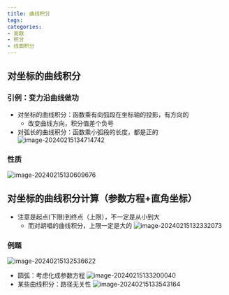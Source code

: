 ```yaml
---
title: 曲线积分
tags: 
categories: 
- 高数
- 积分
- 线面积分
---
```

## 对坐标的曲线积分
### 引例：变力沿曲线做功
- 对坐标的曲线积分：函数乘有向弧段在坐标轴的投影，有方向的
  - 改变曲线方向，积分值差个负号
- 对弧长的曲线积分：函数乘小弧段的长度，都是正的
![image-20240215134714742](https://afly0321.oss-cn-hangzhou.aliyuncs.com/img/image-20240215134714742.png)

### 性质
![image-20240215130609676](https://afly0321.oss-cn-hangzhou.aliyuncs.com/img/image-20240215130609676.png)

## 对坐标的曲线积分计算（参数方程+直角坐标）
- 注意是起点(下限)到终点（上限），不一定是从小到大
  - 而对胡唱的曲线积分，上限一定是大的
![image-20240215132332073](https://afly0321.oss-cn-hangzhou.aliyuncs.com/img/image-20240215132332073.png)

### 例题
![image-20240215132536622](https://afly0321.oss-cn-hangzhou.aliyuncs.com/img/image-20240215132536622.png)
- 圆弧：考虑化成参数方程
![image-20240215133200040](https://afly0321.oss-cn-hangzhou.aliyuncs.com/img/image-20240215133200040.png)
- 某些曲线积分：路径无关性
![image-20240215133543164](https://afly0321.oss-cn-hangzhou.aliyuncs.com/img/image-20240215133543164.png)